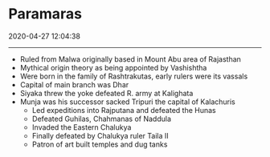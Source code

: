 # Paramaras
2020-04-27 12:04:38
            
---

-   Ruled from Malwa originally based in Mount Abu area of Rajasthan
-   Mythical origin theory as being appointed by Vashishtha
-   Were born in the family of Rashtrakutas, early rulers were its vassals
-   Capital of main branch was Dhar
-   Siyaka threw the yoke defeated R. army at Kalighata
-   Munja was his successor sacked Tripuri the capital of Kalachuris
    -   Led expeditions into Rajputana and defeated the Hunas
    -   Defeated Guhilas, Chahmanas of Naddula
    -   Invaded the Eastern Chalukya
    -   Finally defeated by Chalukya ruler Taila II
    -   Patron of art built temples and dug tanks




